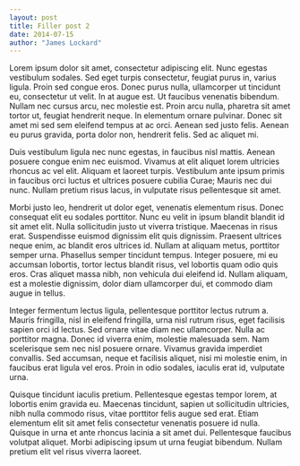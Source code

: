 ```yaml
---
layout: post
title: Filler post 2
date: 2014-07-15
author: "James Lockard"
---
```

Lorem ipsum dolor sit amet, consectetur adipiscing elit. Nunc egestas vestibulum sodales. Sed eget turpis consectetur, feugiat purus in, varius ligula. Proin sed congue eros. Donec purus nulla, ullamcorper ut tincidunt eu, consectetur ut velit. In at augue est. Ut faucibus venenatis bibendum. Nullam nec cursus arcu, nec molestie est. Proin arcu nulla, pharetra sit amet tortor ut, feugiat hendrerit neque. In elementum ornare pulvinar. Donec sit amet mi sed sem eleifend tempus at ac orci. Aenean sed justo felis. Aenean eu purus gravida, porta dolor non, hendrerit felis. Sed ac aliquet mi.

Duis vestibulum ligula nec nunc egestas, in faucibus nisl mattis. Aenean posuere congue enim nec euismod. Vivamus at elit aliquet lorem ultricies rhoncus ac vel elit. Aliquam et laoreet turpis. Vestibulum ante ipsum primis in faucibus orci luctus et ultrices posuere cubilia Curae; Mauris nec dui nunc. Nullam pretium risus lacus, in vulputate risus pellentesque sit amet.

Morbi justo leo, hendrerit ut dolor eget, venenatis elementum risus. Donec consequat elit eu sodales porttitor. Nunc eu velit in ipsum blandit blandit id sit amet elit. Nulla sollicitudin justo ut viverra tristique. Maecenas in risus erat. Suspendisse euismod dignissim elit quis dignissim. Praesent ultrices neque enim, ac blandit eros ultrices id. Nullam at aliquam metus, porttitor semper urna. Phasellus semper tincidunt tempus. Integer posuere, mi eu accumsan lobortis, tortor lectus blandit risus, vel lobortis quam odio quis eros. Cras aliquet massa nibh, non vehicula dui eleifend id. Nullam aliquam, est a molestie dignissim, dolor diam ullamcorper dui, et commodo diam augue in tellus.

Integer fermentum lectus ligula, pellentesque porttitor lectus rutrum a. Mauris fringilla, nisl in eleifend fringilla, urna nisl rutrum risus, eget facilisis sapien orci id lectus. Sed ornare vitae diam nec ullamcorper. Nulla ac porttitor magna. Donec id viverra enim, molestie malesuada sem. Nam scelerisque sem nec nisl posuere ornare. Vivamus gravida imperdiet convallis. Sed accumsan, neque et facilisis aliquet, nisi mi molestie enim, in faucibus erat ligula vel eros. Proin in odio sodales, iaculis erat id, vulputate urna.

Quisque tincidunt iaculis pretium. Pellentesque egestas tempor lorem, at lobortis enim gravida eu. Maecenas tincidunt, sapien ut sollicitudin ultricies, nibh nulla commodo risus, vitae porttitor felis augue sed erat. Etiam elementum elit sit amet felis consectetur venenatis posuere id nulla. Quisque in urna et ante rhoncus lacinia a sit amet dui. Pellentesque faucibus volutpat aliquet. Morbi adipiscing ipsum ut urna feugiat bibendum. Nullam pretium elit vel risus viverra laoreet.
